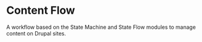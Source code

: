 Content Flow
===========

A workflow based on the State Machine and State Flow modules to manage content on Drupal sites.
